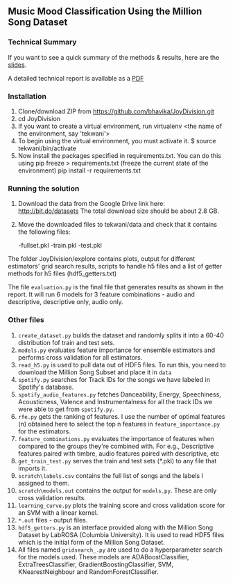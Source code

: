 ## Music Mood Classification Using the Million Song Dataset


### Technical Summary 

If you want to see a quick summary of the methods & results, here are the [slides](http://bit.do/joydiv). 

A detailed technical report is available as a [PDF](https://github.com/bhavika/JoyDivision/blob/master/report/report.pdf)


### Installation

1. Clone/download ZIP from https://github.com/bhavika/JoyDivision.git
2. cd JoyDivision
3. If you want to create a virtual environment, run virtualenv <the name of the environment, say 'tekwani'>
4. To begin using the virtual environment, you must activate it.
   $ source tekwani/bin/activate
5. Now install the packages specified in requirements.txt. You can do this using
   pip freeze > requirements.txt (freeze the current state of the environment)
   pip install -r requirements.txt


### Running the solution

1. Download the data from the Google Drive link here: http://bit.do/datasets
   The total download size should be about 2.8 GB. 
2. Move the downloaded files to tekwani/data and check that it contains the following files:

    -fullset.pkl
    -train.pkl
    -test.pkl

The folder JoyDivision/explore contains plots, output for different estimators' grid search results, scripts to handle h5 files and a list of getter methods 
for h5 files (hdf5_getters.txt)

The file `evaluation.py` is the final file that generates results as shown in the report. 
It will run 6 models for 3 feature combinations - audio and descriptive, descriptive only, audio only.


### Other files

1. `create_dataset.py` builds the dataset and randomly splits it into a 60-40 distribution fof train and test sets.
2. `models.py` evaluates feature importance for ensemble estimators and performs cross validation for all estimators.
3. `read_h5.py` is used to pull data out of HDF5 files. To run this, you need to download the Million Song Subset and place it in `data`
4. `spotify.py` searches for Track IDs for the songs we have labeled in Spotify's database.
5. `spotify_audio_features.py` fetches Danceability, Energy, Speechiness, Acousticness, Valence and Instrumentalness for all the track IDs we were able to get from 
    `spotify.py`. 
6. `rfe.py` gets the ranking of features. I use the number of optimal features (n) obtained here to select the top n features in `feature_importance.py` for the estimators.
7. `feature_combinations.py` evaluates the importance of features when compared to the groups they're combined with. For e.g., Descriptive features paired with timbre, 
    audio features paired with descriptive, etc
8. `get_train_test.py` serves the train and test sets (*.pkl) to any file that imports it.
7. `scratch\labels.csv` contains the full list of songs and the labels I assigned to them. 
8. `scratch\models.out` contains the output for `models.py`. These are only cross validation results. 
9. `learning_curve.py` plots the training score and cross validation score for an SVM with a linear kernel.
10. `*.out` files - output files. 
11. `hdf5_getters.py` is an interface provided along with the Million Song Dataset by LabROSA (Columbia University). It is used to read HDF5 files which is the initial
    form of the Million Song Dataset.
12. All files named `gridsearch_.py` are used to do a hyperparameter search for the models used. These models are ADABoostClassifier, ExtraTreesClassifier, 
    GradientBoostingClassifier, SVM, KNearestNeighbour and RandomForestClassifier.

